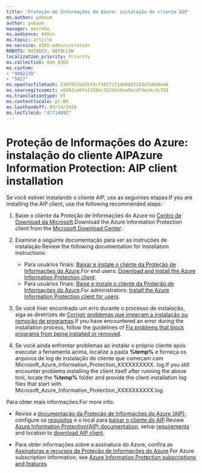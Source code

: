 ```yaml
---
title: 'Proteção de Informações do Azure: instalação do cliente AIP'
ms.author: pebaum
author: pebaum
manager: mnirkhe
ms.audience: Admin
ms.topic: article
ms.service: o365-administration
ROBOTS: NOINDEX, NOFOLLOW
localization_priority: Priority
ms.collection: Adm_O365
ms.custom:
- "9002278"
- "5027"
ms.openlocfilehash: 230f857bd35f4cf381fc71de04231834fb8d0ee6
ms.sourcegitcommit: c6692ce0fa1358ec3529e59ca0ecdfdea4cdc759
ms.translationtype: HT
ms.contentlocale: pt-BR
ms.lasthandoff: 09/14/2020
ms.locfileid: "47714892"
---
```

# <a name="azure-information-protection-aip-client-installation"></a><span data-ttu-id="8086b-102">Proteção de Informações do Azure: instalação do cliente AIP</span><span class="sxs-lookup"><span data-stu-id="8086b-102">Azure Information Protection: AIP client installation</span></span>

<span data-ttu-id="8086b-103">Se você estiver instalando o cliente AIP, use as seguintes etapas:</span><span class="sxs-lookup"><span data-stu-id="8086b-103">If you are installing the AIP client, use the following recommended steps:</span></span>

1. <span data-ttu-id="8086b-104">Baixe o cliente da Proteção de Informações do Azure no [Centro de Download da Microsoft](https://www.microsoft.com/download/details.aspx?id=53018).</span><span class="sxs-lookup"><span data-stu-id="8086b-104">Download the Azure Information Protection client from the [Microsoft Download Center](https://www.microsoft.com/download/details.aspx?id=53018).</span></span>

2. <span data-ttu-id="8086b-105">Examine a seguinte documentação para ver as instruções de instalação:</span><span class="sxs-lookup"><span data-stu-id="8086b-105">Review the following documentation for installation instructions:</span></span>

    - <span data-ttu-id="8086b-106">Para usuários finais: [Baixar e instale o cliente da Proteção de Informações do Azure](https://docs.microsoft.com/azure/information-protection/rms-client/install-client-app).</span><span class="sxs-lookup"><span data-stu-id="8086b-106">For end users: [Download and install the Azure Information Protection client](https://docs.microsoft.com/azure/information-protection/rms-client/install-client-app).</span></span>
    - <span data-ttu-id="8086b-107">Para usuários finais: [Baixe e instale o cliente da Proteção de Informações do Azure](https://docs.microsoft.com/azure/information-protection/rms-client/client-admin-guide-install).</span><span class="sxs-lookup"><span data-stu-id="8086b-107">For administrators: [Install the Azure Information Protection client for users](https://docs.microsoft.com/azure/information-protection/rms-client/client-admin-guide-install).</span></span>

3. <span data-ttu-id="8086b-108">Se você tiver encontrado um erro durante o processo de instalação, siga as diretrizes de [Corrigir problemas que impeçam a instalação ou remoção de programas](https://support.microsoft.com/help/17588/windows-fix-problems-that-block-programs-being-installed-or-removed).</span><span class="sxs-lookup"><span data-stu-id="8086b-108">If you have encountered an error during the installation process, follow the guidelines of [Fix problems that block programs from being installed or removed](https://support.microsoft.com/help/17588/windows-fix-problems-that-block-programs-being-installed-or-removed).</span></span>

4. <span data-ttu-id="8086b-109">Se você ainda enfrentar problemas ao instalar o próprio cliente após executar a ferramenta acima, localize a pasta **%temp%** e forneça os arquivos de log de instalação do cliente que começam com Microsoft_Azure_Information_Protection_XXXXXXXXXX. log.</span><span class="sxs-lookup"><span data-stu-id="8086b-109">If you still encounter problems installing the client itself after running the above tool, locate the **%temp%** folder and provide the client installation log files that start with Microsoft_Azure_Information_Protection_XXXXXXXXXX.log.</span></span>

<span data-ttu-id="8086b-110">Para obter mais informações:</span><span class="sxs-lookup"><span data-stu-id="8086b-110">For more info:</span></span>

- <span data-ttu-id="8086b-111">Revise a [documentação da Proteção de Informações do Azure (AIP)](https://docs.microsoft.com/azure/information-protection/what-is-information-protection), configure os [requisitos](https://docs.microsoft.com/azure/information-protection/get-started/requirements) e o local para [baixar o cliente do AIP](https://www.microsoft.com/download/details.aspx?id=53018).</span><span class="sxs-lookup"><span data-stu-id="8086b-111">Review [Azure Information Protection(AIP) documentation](https://docs.microsoft.com/azure/information-protection/what-is-information-protection), setup [requirements](https://docs.microsoft.com/azure/information-protection/get-started/requirements) and location to [download AIP client](https://www.microsoft.com/download/details.aspx?id=53018).</span></span>

- <span data-ttu-id="8086b-112">Para obter informações sobre a assinatura do Azure, confira as [Assinaturas e recursos da Proteção de Informações do Azure](https://azure.microsoft.com/pricing/details/information-protection).</span><span class="sxs-lookup"><span data-stu-id="8086b-112">For Azure subscription information, see [Azure Information Protection subscriptions and features](https://azure.microsoft.com/pricing/details/information-protection).</span></span>
